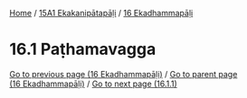 
[Home](/) / [15A1 Ekakanipātapāḷi](../../15A1.md) / [16 Ekadhammapāḷi](../16.md)

# 16.1 Paṭhamavagga


[Go to previous page (16 Ekadhammapāḷi)](../16.md) / [Go to parent page (16 Ekadhammapāḷi)](../16.md) / [Go to next page (16.1.1)](16.1/16.1.1.md)


